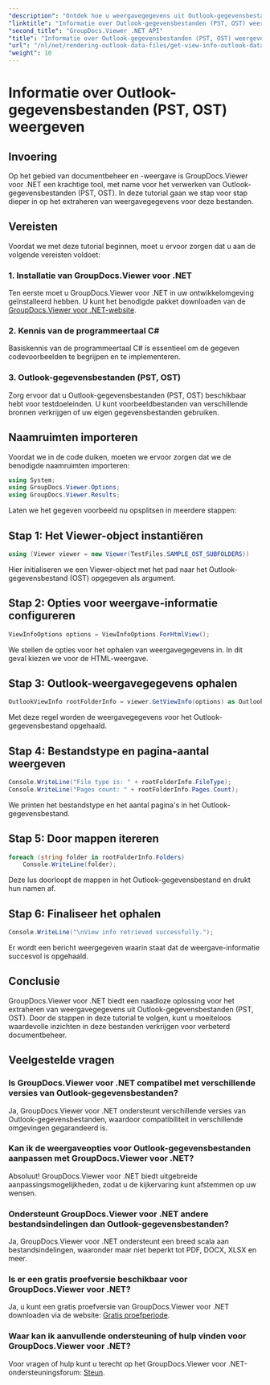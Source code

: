 ```yaml
---
"description": "Ontdek hoe u weergavegegevens uit Outlook-gegevensbestanden (PST, OST) kunt halen met GroupDocs.Viewer voor .NET. Verbeter uw documentbeheermogelijkheden moeiteloos."
"linktitle": "Informatie over Outlook-gegevensbestanden (PST, OST) weergeven"
"second_title": "GroupDocs.Viewer .NET API"
"title": "Informatie over Outlook-gegevensbestanden (PST, OST) weergeven"
"url": "/nl/net/rendering-outlook-data-files/get-view-info-outlook-data-file/"
"weight": 10
---
```


# Informatie over Outlook-gegevensbestanden (PST, OST) weergeven

## Invoering
Op het gebied van documentbeheer en -weergave is GroupDocs.Viewer voor .NET een krachtige tool, met name voor het verwerken van Outlook-gegevensbestanden (PST, OST). In deze tutorial gaan we stap voor stap dieper in op het extraheren van weergavegegevens voor deze bestanden.
## Vereisten
Voordat we met deze tutorial beginnen, moet u ervoor zorgen dat u aan de volgende vereisten voldoet:
### 1. Installatie van GroupDocs.Viewer voor .NET
Ten eerste moet u GroupDocs.Viewer voor .NET in uw ontwikkelomgeving geïnstalleerd hebben. U kunt het benodigde pakket downloaden van de [GroupDocs.Viewer voor .NET-website](https://releases.groupdocs.com/viewer/net/).
### 2. Kennis van de programmeertaal C#
Basiskennis van de programmeertaal C# is essentieel om de gegeven codevoorbeelden te begrijpen en te implementeren.
### 3. Outlook-gegevensbestanden (PST, OST)
Zorg ervoor dat u Outlook-gegevensbestanden (PST, OST) beschikbaar hebt voor testdoeleinden. U kunt voorbeeldbestanden van verschillende bronnen verkrijgen of uw eigen gegevensbestanden gebruiken.

## Naamruimten importeren
Voordat we in de code duiken, moeten we ervoor zorgen dat we de benodigde naamruimten importeren:
```csharp
using System;
using GroupDocs.Viewer.Options;
using GroupDocs.Viewer.Results;
```

Laten we het gegeven voorbeeld nu opsplitsen in meerdere stappen:
## Stap 1: Het Viewer-object instantiëren
```csharp
using (Viewer viewer = new Viewer(TestFiles.SAMPLE_OST_SUBFOLDERS))
```
Hier initialiseren we een Viewer-object met het pad naar het Outlook-gegevensbestand (OST) opgegeven als argument.
## Stap 2: Opties voor weergave-informatie configureren
```csharp
ViewInfoOptions options = ViewInfoOptions.ForHtmlView();
```
We stellen de opties voor het ophalen van weergavegegevens in. In dit geval kiezen we voor de HTML-weergave.
## Stap 3: Outlook-weergavegegevens ophalen
```csharp
OutlookViewInfo rootFolderInfo = viewer.GetViewInfo(options) as OutlookViewInfo;
```
Met deze regel worden de weergavegegevens voor het Outlook-gegevensbestand opgehaald.
## Stap 4: Bestandstype en pagina-aantal weergeven
```csharp
Console.WriteLine("File type is: " + rootFolderInfo.FileType);
Console.WriteLine("Pages count: " + rootFolderInfo.Pages.Count);
```
We printen het bestandstype en het aantal pagina's in het Outlook-gegevensbestand.
## Stap 5: Door mappen itereren
```csharp
foreach (string folder in rootFolderInfo.Folders)
    Console.WriteLine(folder);
```
Deze lus doorloopt de mappen in het Outlook-gegevensbestand en drukt hun namen af.
## Stap 6: Finaliseer het ophalen
```csharp
Console.WriteLine("\nView info retrieved successfully.");
```
Er wordt een bericht weergegeven waarin staat dat de weergave-informatie succesvol is opgehaald.

## Conclusie
GroupDocs.Viewer voor .NET biedt een naadloze oplossing voor het extraheren van weergavegegevens uit Outlook-gegevensbestanden (PST, OST). Door de stappen in deze tutorial te volgen, kunt u moeiteloos waardevolle inzichten in deze bestanden verkrijgen voor verbeterd documentbeheer.
## Veelgestelde vragen
### Is GroupDocs.Viewer voor .NET compatibel met verschillende versies van Outlook-gegevensbestanden?
Ja, GroupDocs.Viewer voor .NET ondersteunt verschillende versies van Outlook-gegevensbestanden, waardoor compatibiliteit in verschillende omgevingen gegarandeerd is.
### Kan ik de weergaveopties voor Outlook-gegevensbestanden aanpassen met GroupDocs.Viewer voor .NET?
Absoluut! GroupDocs.Viewer voor .NET biedt uitgebreide aanpassingsmogelijkheden, zodat u de kijkervaring kunt afstemmen op uw wensen.
### Ondersteunt GroupDocs.Viewer voor .NET andere bestandsindelingen dan Outlook-gegevensbestanden?
Ja, GroupDocs.Viewer voor .NET ondersteunt een breed scala aan bestandsindelingen, waaronder maar niet beperkt tot PDF, DOCX, XLSX en meer.
### Is er een gratis proefversie beschikbaar voor GroupDocs.Viewer voor .NET?
Ja, u kunt een gratis proefversie van GroupDocs.Viewer voor .NET downloaden via de website: [Gratis proefperiode](https://releases.groupdocs.com/).
### Waar kan ik aanvullende ondersteuning of hulp vinden voor GroupDocs.Viewer voor .NET?
Voor vragen of hulp kunt u terecht op het GroupDocs.Viewer voor .NET-ondersteuningsforum: [Steun](https://forum.groupdocs.com/c/viewer/9).